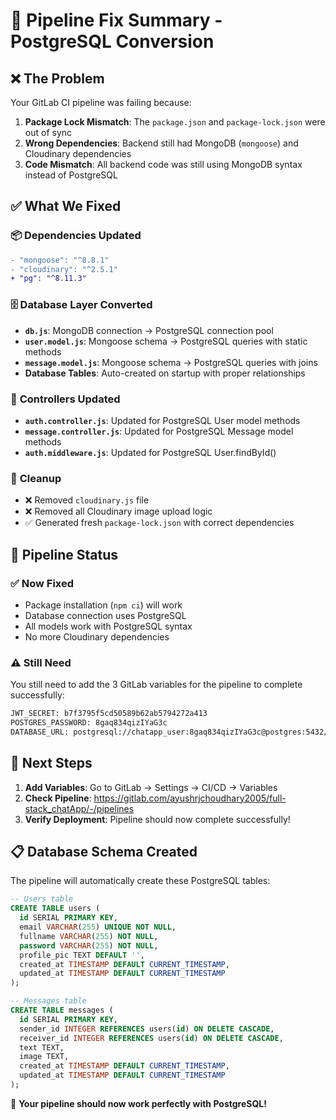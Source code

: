 # 🚀 Pipeline Fix Summary - PostgreSQL Conversion

## ❌ **The Problem**
Your GitLab CI pipeline was failing because:
1. **Package Lock Mismatch**: The `package.json` and `package-lock.json` were out of sync
2. **Wrong Dependencies**: Backend still had MongoDB (`mongoose`) and Cloudinary dependencies
3. **Code Mismatch**: All backend code was still using MongoDB syntax instead of PostgreSQL

## ✅ **What We Fixed**

### 📦 **Dependencies Updated**
```diff
- "mongoose": "^8.8.1"
- "cloudinary": "^2.5.1"
+ "pg": "^8.11.3"
```

### 🗄️ **Database Layer Converted**
- **`db.js`**: MongoDB connection → PostgreSQL connection pool
- **`user.model.js`**: Mongoose schema → PostgreSQL queries with static methods
- **`message.model.js`**: Mongoose schema → PostgreSQL queries with joins
- **Database Tables**: Auto-created on startup with proper relationships

### 🔧 **Controllers Updated**
- **`auth.controller.js`**: Updated for PostgreSQL User model methods
- **`message.controller.js`**: Updated for PostgreSQL Message model methods
- **`auth.middleware.js`**: Updated for PostgreSQL User.findById()

### 🧹 **Cleanup**
- ❌ Removed `cloudinary.js` file
- ❌ Removed all Cloudinary image upload logic
- ✅ Generated fresh `package-lock.json` with correct dependencies

## 🎯 **Pipeline Status**

### ✅ **Now Fixed**
- Package installation (`npm ci`) will work
- Database connection uses PostgreSQL
- All models work with PostgreSQL syntax
- No more Cloudinary dependencies

### ⚠️ **Still Need**
You still need to add the 3 GitLab variables for the pipeline to complete successfully:

```bash
JWT_SECRET: b7f3795f5cd50589b62ab5794272a413
POSTGRES_PASSWORD: 8gaq834qizIYaG3c  
DATABASE_URL: postgresql://chatapp_user:8gaq834qizIYaG3c@postgres:5432/chatapp
```

## 🔄 **Next Steps**

1. **Add Variables**: Go to GitLab → Settings → CI/CD → Variables
2. **Check Pipeline**: https://gitlab.com/ayushrjchoudhary2005/full-stack_chatApp/-/pipelines
3. **Verify Deployment**: Pipeline should now complete successfully!

## 📋 **Database Schema Created**

The pipeline will automatically create these PostgreSQL tables:

```sql
-- Users table
CREATE TABLE users (
  id SERIAL PRIMARY KEY,
  email VARCHAR(255) UNIQUE NOT NULL,
  fullname VARCHAR(255) NOT NULL,
  password VARCHAR(255) NOT NULL,
  profile_pic TEXT DEFAULT '',
  created_at TIMESTAMP DEFAULT CURRENT_TIMESTAMP,
  updated_at TIMESTAMP DEFAULT CURRENT_TIMESTAMP
);

-- Messages table  
CREATE TABLE messages (
  id SERIAL PRIMARY KEY,
  sender_id INTEGER REFERENCES users(id) ON DELETE CASCADE,
  receiver_id INTEGER REFERENCES users(id) ON DELETE CASCADE,
  text TEXT,
  image TEXT,
  created_at TIMESTAMP DEFAULT CURRENT_TIMESTAMP,
  updated_at TIMESTAMP DEFAULT CURRENT_TIMESTAMP
);
```

🎉 **Your pipeline should now work perfectly with PostgreSQL!**
